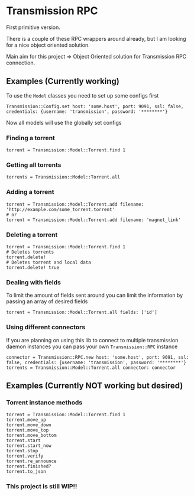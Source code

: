 # Transmission RPC

First primitive version.

There is a couple of these RPC wrappers around already, but I am looking for a nice object oriented solution.

Main aim for this project => Object Oriented solution for Transmission RPC connection.

## Examples (Currently working)

To use the `Model` classes you need to set up some configs first

    Transmission::Config.set host: 'some.host', port: 9091, ssl: false, credentials: {username: 'transmission', password: '********'}

Now all models will use the globally set configs

### Finding a torrent

    torrent = Transmission::Model::Torrent.find 1

### Getting all torrents

    torrents = Transmission::Model::Torrent.all

### Adding a torrent

    torrent = Transmission::Model::Torrent.add filename: 'http://example.com/some_torrent.torrent'
    # or
    torrent = Transmission::Model::Torrent.add filename: 'magnet_link'

### Deleting a torrent

    torrent = Transmission::Model::Torrent.find 1
    # Deletes torrents
    torrent.delete!
    # Deletes torrent and local data
    torrent.delete! true

### Dealing with fields

To limit the amount of fields sent around you can limit the information by passing an array of desired fields

    torrent = Transmission::Model::Torrent.all fields: ['id']

### Using different connectors

If you are planning on using this lib to connect to multiple transmission daemon instances you can pass your own `Transmission::RPC` instance

    connector = Transmission::RPC.new host: 'some.host', port: 9091, ssl: false, credentials: {username: 'transmission', password: '********'}
    torrents = Transmission::Model::Torrent.all connector: connector

## Examples (Currently NOT working but desired)

### Torrent instance methods

    torrent = Transmission::Model::Torrent.find 1
    torrent.move_up
    torrent.move_down
    torrent.move_top
    torrent.move_bottom
    torrent.start
    torrent.start_now
    torrent.stop
    torrent.verify
    torrent.re_announce
    torrent.finished?
    torrent.to_json

### This project is still WIP!!